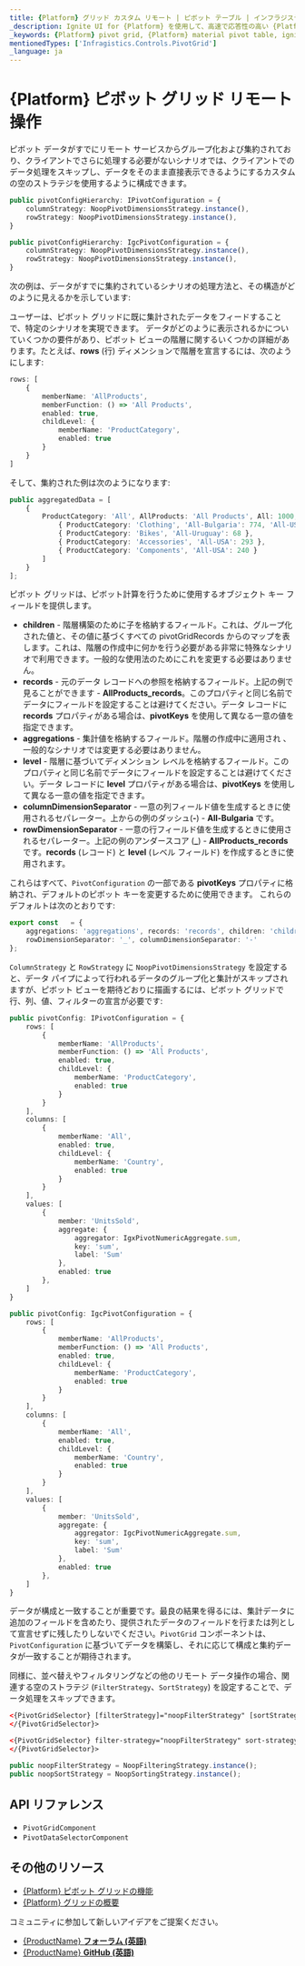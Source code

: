 ```yaml
---
title: {Platform} グリッド カスタム リモート | ピボット テーブル | インフラジスティックス
_description: Ignite UI for {Platform} を使用して、高速で応答性の高い {Platform} ピボット グリッドとテーブルを作成します。ピボット データを介して複雑なデータ分析を実行します。
_keywords: {Platform} pivot grid, {Platform} material pivot table, ignite ui for {Platform}, pivot grid customization, pivot grid remote, pivot remote, {Platform} ピボット グリッド, {Platform} material ピボット テーブル, ピボット グリッドのカスタマイズ, ピボット グリッド リモート, ピボット リモート
mentionedTypes: ['Infragistics.Controls.PivotGrid']
_language: ja
---
```



# {Platform} ピボット グリッド リモート操作

ピボット データがすでにリモート サービスからグループ化および集約されており、クライアントでさらに処理する必要がないシナリオでは、クライアントでのデータ処理をスキップし、データをそのまま直接表示できるようにするカスタムの空のストラテジを使用するように構成できます。

<!-- Angular -->
```typescript
public pivotConfigHierarchy: IPivotConfiguration = {
    columnStrategy: NoopPivotDimensionsStrategy.instance(),
    rowStrategy: NoopPivotDimensionsStrategy.instance(),
}
```
<!-- end: Angular -->

<!-- WebComponents -->
```typescript
public pivotConfigHierarchy: IgcPivotConfiguration = {
    columnStrategy: NoopPivotDimensionsStrategy.instance(),
    rowStrategy: NoopPivotDimensionsStrategy.instance(),
}
```
<!-- end: WebComponents -->

次の例は、データがすでに集約されているシナリオの処理方法と、その構造がどのように見えるかを示しています:
<code-view style="height: 530px"
           data-demos-base-url="{environment:demosBaseUrl}"
           iframe-src="{environment:demosBaseUrl}/{PivotGridSample}-remote"
           alt="{Platform} ピボット グリッドのカスタム定義済み集計の例">
</code-view>

ユーザーは、ピボット グリッドに既に集計されたデータをフィードすることで、特定のシナリオを実現できます。
データがどのように表示されるかについていくつかの要件があり、ピボット ビューの階層に関するいくつかの詳細があります。たとえば、**rows** (行) ディメンションで階層を宣言するには、次のようにします:

```typescript
rows: [
    {
        memberName: 'AllProducts',
        memberFunction: () => 'All Products',
        enabled: true,
        childLevel: {
            memberName: 'ProductCategory',
            enabled: true
        }
    }
]
```

そして、集約された例は次のようになります:

```typescript
public aggregatedData = [
    {
        ProductCategory: 'All', AllProducts: 'All Products', All: 1000, 'All-Bulgaria': 774, 'All-USA': 829, 'All-Uruguay': 524, AllProducts_records: [
            { ProductCategory: 'Clothing', 'All-Bulgaria': 774, 'All-USA': 296, 'All-Uruguay': 456 },
            { ProductCategory: 'Bikes', 'All-Uruguay': 68 },
            { ProductCategory: 'Accessories', 'All-USA': 293 },
            { ProductCategory: 'Components', 'All-USA': 240 }
        ]
    }
];
```

ピボット グリッドは、ピボット計算を行うために使用するオブジェクト キー フィールドを提供します。
- **children** - 階層構築のために子を格納するフィールド。これは、グループ化された値と、その値に基づくすべての pivotGridRecords からのマップを表します。これは、階層の作成中に何かを行う必要がある非常に特殊なシナリオで利用できます。一般的な使用法のためにこれを変更する必要はありません。
- **records** - 元のデータ レコードへの参照を格納するフィールド。上記の例で見ることができます - **AllProducts_records**。このプロパティと同じ名前でデータにフィールドを設定することは避けてください。データ レコードに **records** プロパティがある場合は、**pivotKeys** を使用して異なる一意の値を指定できます。
- **aggregations** - 集計値を格納するフィールド。階層の作成中に適用され 、一般的なシナリオでは変更する必要はありません。
- **level** - 階層に基づいてディメンション レベルを格納するフィールド。このプロパティと同じ名前でデータにフィールドを設定することは避けてください。データ レコードに **level** プロパティがある場合は、**pivotKeys** を使用して異なる一意の値を指定できます。
- **columnDimensionSeparator** - 一意の列フィールド値を生成するときに使用されるセパレーター。上からの例のダッシュ(**-**) - **All-Bulgaria** です。
- **rowDimensionSeparator** - 一意の行フィールド値を生成するときに使用されるセパレーター。上記の例のアンダースコア (**_**) - **AllProducts_records** です。**records** (レコード) と **level** (レベル フィールド) を作成するときに使用されます。

これらはすべて、`Pivo​​tConfiguration` の一部である **pivotKeys** プロパティに格納され、デフォルトのピボット キーを変更するために使用できます。
これらのデフォルトは次のとおりです:

```typescript
export const   = {
    aggregations: 'aggregations', records: 'records', children: 'children', level: 'level',
    rowDimensionSeparator: '_', columnDimensionSeparator: '-'
};
```

`ColumnStrategy` と `RowStrategy` に `NoopPivotDimensionsStrategy` を設定すると、データ パイプによって行われるデータのグループ化と集計がスキップされますが、ピボット ビューを期待どおりに描画するには、ピボット グリッドで行、列、値、フィルターの宣言が必要です:

<!-- Angular -->
```typescript
public pivotConfig: IPivotConfiguration = {
    rows: [
        {
            memberName: 'AllProducts',
            memberFunction: () => 'All Products',
            enabled: true,
            childLevel: {
                memberName: 'ProductCategory',
                enabled: true
            }
        }
    ],
    columns: [
        {
            memberName: 'All',
            enabled: true,
            childLevel: {
                memberName: 'Country',
                enabled: true
            }
        }
    ],
    values: [
        {
            member: 'UnitsSold',
            aggregate: {
                aggregator: IgxPivotNumericAggregate.sum,
                key: 'sum',
                label: 'Sum'
            },
            enabled: true
        },
    ]
}
```
<!-- end: Angular -->

<!-- WebComponents -->
```typescript
public pivotConfig: IgcPivotConfiguration = {
    rows: [
        {
            memberName: 'AllProducts',
            memberFunction: () => 'All Products',
            enabled: true,
            childLevel: {
                memberName: 'ProductCategory',
                enabled: true
            }
        }
    ],
    columns: [
        {
            memberName: 'All',
            enabled: true,
            childLevel: {
                memberName: 'Country',
                enabled: true
            }
        }
    ],
    values: [
        {
            member: 'UnitsSold',
            aggregate: {
                aggregator: IgcPivotNumericAggregate.sum,
                key: 'sum',
                label: 'Sum'
            },
            enabled: true
        },
    ]
}
```
<!-- end: WebComponents -->

データが構成と一致することが重要です。最良の結果を得るには、集計データに追加のフィールドを含めたり、提供されたデータのフィールドを行または列として宣言せずに残したりしないでください。`PivotGrid` コンポーネントは、`PivotConfiguration` に基づいてデータを構築し、それに応じて構成と集約データが一致することが期待されます。

同様に、並べ替えやフィルタリングなどの他のリモート データ操作の場合、関連する空のストラテジ (`FilterStrategy`、`SortStrategy`) を設定することで、データ処理をスキップできます。

<!-- Angular -->
```html
<{PivotGridSelector} [filterStrategy]="noopFilterStrategy" [sortStrategy]="noopSortStrategy">
</{PivotGridSelector}>
```
<!-- end: Angular -->

<!-- WebComponents -->
```html
<{PivotGridSelector} filter-strategy="noopFilterStrategy" sort-strategy="noopSortStrategy">
</{PivotGridSelector}>
```
<!-- end: WebComponents -->

```typescript
public noopFilterStrategy = NoopFilteringStrategy.instance();
public noopSortStrategy = NoopSortingStrategy.instance();
```

## API リファレンス
* `PivotGridComponent`
* `PivotDataSelectorComponent`


## その他のリソース

* [{Platform} ピボット グリッドの機能](pivot-grid-features.md)
* [{Platform} グリッドの概要](pivot-grid.md)

コミュニティに参加して新しいアイデアをご提案ください。

* [{ProductName} **フォーラム (英語)**](https://www.infragistics.com/community/forums/f/ignite-ui-for-{PlatformLower})
* [{ProductName} **GitHub (英語)**](https://github.com/IgniteUI/igniteui-{PlatformLowerNoHyphen})